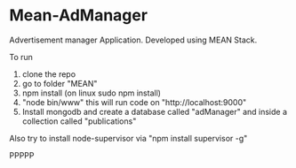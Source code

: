 # Mean-AdManager
Advertisement manager Application. Developed using MEAN Stack. 

To run 
1. clone the repo
2. go to folder "MEAN"
3. npm install (on linux sudo npm install)
4. "node bin/www" this will run code on "http://localhost:9000"
5. Install mongodb and create a database called "adManager" and inside a collection called "publications"


Also try to install node-supervisor via "npm install supervisor -g"


PPPPP